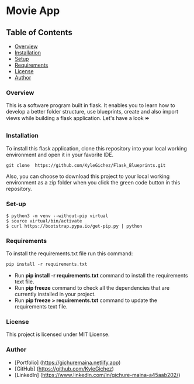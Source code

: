 # Movie App

## Table of Contents
- [Overview](#overview)
- [Installation](#installation)
- [Setup](#setup)
- [Requirements](#requirements)
- [License](#License)
- [Author](#author)

### Overview
This is a software program built in flask. It enables you to learn how to develop a better folder structure, use blueprints, create and also import views while building a flask application. Let's have a look ⏩

### Installation
To install this flask application, clone this repository into your local working environment and open it in your favorite IDE.
````clone repository
git clone  https://github.com/KyleGichez/Flask_Blueprints.git
````
Also, you can choose to download this project to your local working environment as a zip folder when you click the green code button in this repository.

### Set-up
````Set-up 
$ python3 -m venv --without-pip virtual
$ source virtual/bin/activate
$ curl https://bootstrap.pypa.io/get-pip.py | python
````

### Requirements

To install the requirements.txt file run this command:
````requirements.txt file
pip install -r requirements.txt
````
- Run **pip install -r requirements.txt** command to install the requirements text file.
- Run **pip freeze** command to check all the dependencies that are currently installed in your project.
- Run **pip freeze > requirements.txt** command to update the requirements text file.

### License
This project is licensed under MIT License.

### Author
- [Portfolio] (https://gichuremaina.netlify.app)
- [GitHub] (https://github.com/KyleGichez)
- [LinkedIn] (https://www.linkedin.com/in/gichure-maina-a45aab202/)




